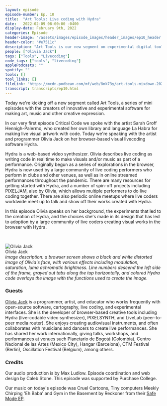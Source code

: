 ```yaml
---
layout: episode
episode-number: Ep. 10
title:  "Art Tools: Live coding with Hydra"
date:   2022-02-09 08:00:00 -0400
display-date: February 9th, 2022
categories: Episode
header-image: "/assets/images/episode_images/header_images/ep10_header.jpg"
header-color: "#e7511c"
description: "Art Tools is our new segment on experimental digital tools of creation. We speak with Olivia Jack on her browser-based visual live coding synthesizer called Hydra." 
people: ["Olivia Jack"]
tags: ["Tools", "Livecoding"]
code_tags: ["tools", "livecoding"]
applePodcasts: ""
spotify: ""
tools: []
tool_links: []
fileLink: "https://mcdn.podbean.com/mf/web/8nk73y/art-tools-mixdown-2022-02-07.mp3"
transcript: transcripts/ep10.html
---
```


Today we're kicking off a new segment called Art Tools, a series of mini episodes with the creators of innovative and experimental software for making art, music and other creative expression.

In our very first episode Critical Code we spoke with the artist Sarah Groff Hennigh-Palermo, who created her own library and language La Habra for making live visual artwork with code. Today we're speaking with the artist and programmer Olivia Jack on her browser-based visual livecoding software Hydra.

Hydra is a web-based video synthesizer. Olivia describes live coding as writing code in real time to make visuals and/or music as part of a performance. Originally begun as a series of explorations in the browser, Hydra is now used by a large community of live coding performers who perform in clubs and other venues, as well as in online streamed performances throughout the pandemic. There are many resources for getting started with Hydra, and a number of spin-off projects including PIXELJAM, also by Olivia, which allows multiple performers to do live coding together. There are also periodic online meetups where live coders worldwide meet up to talk and show off their works created with Hydra.

In this episode Olivia speaks on her background, the experiments that led to the creation of Hydra, and the choices she's made in its design that has led to adoption by a large community of live coders creating visual works in the browser with Hydra.

<br>

![Olivia Jack]({{site.baseurl}}/assets/images/olivia.jpg)  
Olivia Jack  
*image description: a browser screen shows a black and white distorted image of Olivia's face, with various effects including modulation, saturation, luma achromatic brightness. Line numbers descend the left side of the frame, grayed out tabs along the top horizontally, and colored Hydra code overlays the image with the functions used to create the image.*  

### Guests

<a href="https://ojack.xyz/" alt="Olivia Jack website" class="nameTag">Olivia Jack</a> is a programmer, artist, and educator who works frequently with open-source software, cartography, live coding, and experimental interfaces. She is the developer of browser-based creative tools including Hydra (live-codable video synthesizer), PIXELSYNTH,  and LiveLab (peer-to-peer media router). She enjoys creating audiovisual instruments, and often collaborates with musicians and dancers to create live performances.  She has shared her work internationally, giving talks, workshops, and performances at venues such Planetario de Bogotá (Colombia), Centro Nacional de las Artes (Mexico City), Hangar (Barcelona), CTM Festival (Berlin), Oscillation Festival (Belgium), among others. 

### Credits

Our audio production is by Max Ludlow. Episode coordination and web design by Caleb Stone. This episode was supported by Purchase College.

Our music on today's episode was Cruel Cartoons, Tiny computers Meekly Chirping 'Eh Baba' and Gym in the Basement by Reckoner from their [Safe Mode EP](https://calculatora.bandcamp.com/album/safe-mode-ep). 


